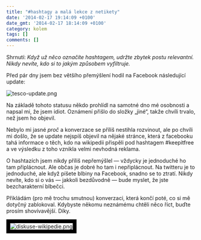```yaml
---
title: "#hashtagy a malá lekce z netikety"
date: '2014-02-17 19:14:09 +0100'
date_gmt: '2014-02-17 18:14:09 +0100'
category: kolem
tags: []
comments: []
---
```

<p>Shrnutí: <em>Když už něco označíte hashtagem, udržte zbytek postu relevantní. Nikdy nevíte, kdo si to jakým způsobem vyfiltruje.</em></p>
<p>Před pár dny jsem bez většího přemýšlení hodil na Facebook následující update:</p>
<p><img src='/assets/migrated/wp-uploads/2014/02/tesco-update.png' alt='tesco-update.png' /></p>
<p>Na základě tohoto statusu někdo prohlídl na samotné dno mé osobnosti a napsal mi, že jsem idiot. Oznámení přišlo do složky „jiné“, takže chvíli trvalo, než jsem ho objevil.</p>
<p>Nebylo mi jasné <em>proč</em> a konverzace se příliš nestihla rozvinout, ale po chvíli mi došlo, že se update nejspíš objevil na nějaké stránce, která z facebooku tahá informace o těch, kdo na wikipedii přispěli pod hashtagem #keepitfree a ve výsledku z toho vznikla velmi nevhodná reklama.</p>
<p>O hashtazích jsem nikdy příliš nepřemýšlel — vždycky je jednoduché ho tam připlácnout. Ale občas je dobré ho tam i nepřiplácnout. Na twitteru je to jednoduché, ale když píšete blbiny na Facebook, snadno se to ztratí. Nikdy nevíte, kdo si o vás — jakkoli bezdůvodně — bude myslet, že jste bezcharakterní blbečci.</p>
<p>Přikládám (pro mě trochu smutnou) konverzaci, která končí poté, co si mě dotyčný zablokoval. Kdybyste někomu neznámému chtěli něco říct, buďte prosím shovívavější. Díky.</p>
<p><img style="border: 10px solid black" src='/assets/migrated/wp-uploads/2014/02/diskuse-wikipedie.png' alt='diskuse-wikipedie.png' /></p>
